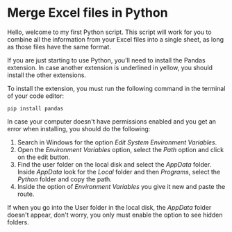 # Merge Excel files in Python

Hello, welcome to my first Python script. This script will work for you to combine all the information from your Excel files into a single sheet, as long as those files have the same format.

If you are just starting to use Python, you'll need to install the Pandas extension. In case another extension is underlined in yellow, you should install the other extensions.

To install the extension, you must run the following command in the terminal of your code editor:

`pip install pandas`

In case your computer doesn't have permissions enabled and you get an error when installing, you should do the following:

1. Search in Windows for the option _Edit System Environment Variables_.
2. Open the _Environment Variables_ option, select the _Path_ option and click on the edit button.
3. Find the user folder on the local disk and select the _AppData_ folder. Inside _AppData_ look for the _Local_ folder and then _Programs_, select the _Python_ folder and copy the path.
4. Inside the option of _Environment Variables_ you give it new and paste the route.

If when you go into the User folder in the local disk, the _AppData_ folder doesn't appear, don't worry, you only must enable the option to see hidden folders.
